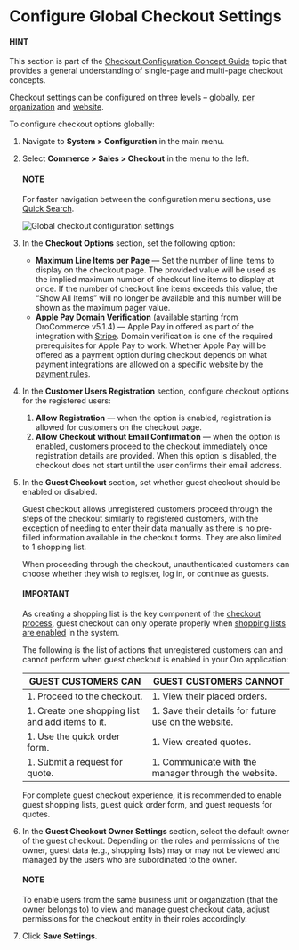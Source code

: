 <a id="admin-guide-system-configuration-commerce-sales-checkout-single-page-checkout"></a>

<a id="user-guide-system-configuration-commerce-sales-checkout-global"></a>

<a id="user-guide-system-configuration-commerce-sales-checkout"></a>

# Configure Global Checkout Settings

#### HINT
This section is part of the [Checkout Configuration Concept Guide](../../../../../concept-guides/administration/checkout/index.md#checkout-management-concept-guide) topic that provides a general understanding of single-page and multi-page checkout concepts.

Checkout settings can be configured on three levels – globally, [per organization](../../../user-management/organizations/org-configuration/commerce/sales/organization-guest-checkout.md#user-guide-system-configuration-commerce-sales-organization) and [website](../../../websites/web-configuration/commerce/sales/website-guest-checkout.md#user-guide-system-configuration-commerce-sales-checkout-website).

<!-- begin -->

To configure checkout options globally:

1. Navigate to **System > Configuration** in the main menu.
2. Select **Commerce > Sales > Checkout** in the menu to the left.

   #### NOTE
   For faster navigation between the configuration menu sections, use [Quick Search](../../quick-search.md#user-guide-system-configuration-quick-search).

   ![Global checkout configuration settings](user/img/system/config_commerce/sales/single_page_checkout_general.png)
3. In the **Checkout Options** section, set the following option:
   * **Maximum Line Items per Page** — Set the number of line items to display on the checkout page. The provided value will be used as the implied maximum number of checkout line items to display at once. If the number of checkout line items exceeds this value, the “Show All Items” will no longer be available and this number will be shown as the maximum pager value.
   * **Apple Pay Domain Verification** (available starting from OroCommerce v5.1.4) — Apple Pay in offered as part of the integration with [Stripe](../../../integrations/payment-integration/stripe/index.md#user-guide-payment-payment-providers-stripe-overview). Domain verification is one of the required prerequisites for Apple Pay to work. Whether Apple Pay will be offered as a payment option during checkout depends on what payment integrations are allowed on a specific website by the [payment rules](../../../payment-rules/index.md#sys-payment-rules).
4. In the **Customer Users Registration** section, configure checkout options for the registered users:
   1. **Allow Registration** —  when the option is enabled, registration is allowed for customers on the checkout page.
   2. **Allow Checkout without Email Confirmation** — when the option is enabled, customers proceed to the checkout immediately once registration details are provided. When this option is disabled, the checkout does not start until the user confirms their email address.
5. In the **Guest Checkout** section, set whether guest checkout should be enabled or disabled.

   Guest checkout allows unregistered customers proceed through the steps of the checkout similarly to registered customers, with the exception of needing to enter their data manually as there is no pre-filled information available in the checkout forms. They are also limited to 1 shopping list.

   When proceeding through the checkout, unauthenticated customers can choose whether they wish to register, log in, or continue as guests.

   #### IMPORTANT
   As creating a shopping list is the key component of the [checkout process](../../../../../storefront/checkout/index.md#frontstore-guide-orders-checkout), guest checkout can only operate properly when [shopping lists are enabled](global-shopping-list.md#user-guide-system-configuration-commerce-sales-shopping-list-global) in the system.

   The following is the list of actions that unregistered customers can and cannot perform when guest checkout is enabled in your Oro application:

   | GUEST CUSTOMERS CAN                              | GUEST CUSTOMERS CANNOT                               |
   |--------------------------------------------------|------------------------------------------------------|
   | 1. Proceed to the checkout.                      | 1. View their placed orders.                         |
   | 1. Create one shopping list and add items to it. | 1. Save their details for future use on the website. |
   | 1. Use the quick order form.                     | 1. View created quotes.                              |
   | 1. Submit a request for quote.                   | 1. Communicate with the manager through the website. |

   For complete guest checkout experience, it is recommended to enable guest shopping lists, guest quick order form, and guest requests for quotes.
6. In the **Guest Checkout Owner Settings** section, select the default owner of the guest checkout. Depending on the roles and permissions of the owner, guest data (e.g., shopping lists) may or may not be viewed and managed by the users who are subordinated to the owner.

   #### NOTE
   To enable users from the same business unit or organization (that the owner belongs to) to view and manage guest checkout data, adjust permissions for the checkout entity in their roles accordingly.
7. Click **Save Settings**.

<!-- finish -->
